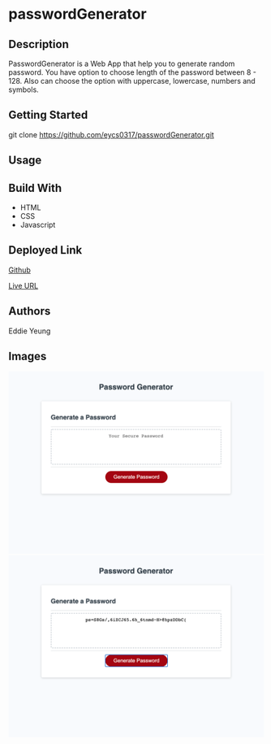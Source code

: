 # passwordGenerator

## Description

PasswordGenerator is a Web App that help you to generate random password. You have option to choose length of the password between 8 - 128. Also can choose the option with uppercase, lowercase, numbers and symbols.

## Getting Started

git clone  https://github.com/eycs0317/passwordGenerator.git

##  Usage


## Build With
  * HTML
  * CSS
  * Javascript

  ## Deployed Link

[Github](https://github.com/eycs0317/passwordGenerator)

[Live URL]()

## Authors
Eddie Yeung

## Images
![example1](/images/image1.png)
![example2](/images/image2.png)





